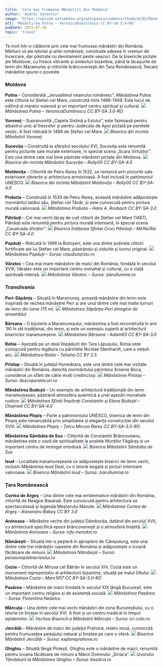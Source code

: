 ```yaml
---
title: 'Cele mai Frumoase Mânăstiri din România'
author: 'Andrei Valentin'
image: 'https://upload.wikimedia.org/wikipedia/commons/thumb/d/d5/Manastirea_Putna.jpg/1024px-Manastirea_Putna.jpg'
alt: 'Mănăstirea Putna – VeronicaDumitrescu CC BY-SA 3.0-RO'
pubDate: 2025-07-10
topic: 'travel'
---
```

Te invit într-o călătorie prin cele mai frumoase mănăstiri din România. Mărturii vii ale istoriei și artei românești, construite adesea în vremuri de încercare, dar păstrate cu devotament peste veacuri. De la bisericile pictate ale Moldovei, cu fresce vibrante și simboluri bizantine, până la lăcașurile de lemn din Maramureș și ctitoriile brâncovenești din Țara Românească, fiecare mănăstire spune o poveste.

### Moldova

**Putna** – Considerată „Jerusalimul neamului românesc”, Mănăstirea Putna este ctitoria lui Ștefan cel Mare, construită între 1466-1469. Este locul de odihnă al marelui voievod și un important centru spiritual și cultural.
![](https://upload.wikimedia.org/wikipedia/commons/d/d5/Manastirea_Putna.jpg)
*Mănăstirea Putna – VeronicaDumitrescu CC BY-SA 3.0-RO*

**Voroneț** – Supranumită „Capela Sixtină a Estului”, este faimoasă pentru albastrul unic al frescelor și pentru Judecata de Apoi pictată pe peretele vestic. A fost ridicată în 1488 de Ștefan cel Mare.
 ![](https://upload.wikimedia.org/wikipedia/commons/b/b8/Voronet_Intrare.JPG)
*Biserica din incinta Mânăstirii Voroneț*

**Sucevița** – Construită la sfârșitul secolului XVI, Sucevița este renumită pentru picturile sale murale exterioare, în special scena „Scara Virtuților”. Este una dintre cele mai bine păstrate mănăstiri pictate din Moldova.
![](https://upload.wikimedia.org/wikipedia/commons/6/65/Biserica_din_incinta_Manastirii_Sucevita.JPG)
*Biserica din incinta Mânăstirii Sucevița – Rolly00 CC BY-SA-4.0*

**Moldovița** – Ctitorită de Petru Rareș în 1532, se remarcă prin picturile sale exterioare vibrante și arhitectura armonioasă. A fost inclusă în patrimoniul UNESCO.
![](https://upload.wikimedia.org/wikipedia/commons/6/6c/Biserica_din_incinta_Manastirii_Moldovita.JPG)
*Biserica din incinta Mânăstirii Moldovița – Rolly00 CC BY-SA-4.0*

**Probota** – Construită în 1530 de Petru Rareș, această mănăstire adăpostește mormântul tatălui său, Ștefan cel Tânăr, și este cunoscută pentru pictura murală valoroasă.
![](https://upload.wikimedia.org/wikipedia/commons/b/b1/M%C4%83n%C4%83stirea_Probota_20100721-156.JPG)
*Mănăstirea Probota – Hans A. Rosbach CC BY-SA-3.0*

**Pătrăuți** – Cel mai vechi lăcaș de cult ctitorit de Ștefan cel Mare (1487), Pătrăuți este renumită pentru pictura murală interioară, în special scena „Cavalcada sfinților”.
![](https://upload.wikimedia.org/wikipedia/commons/thumb/2/2a/SV-II-m-A-05581.01-Biserica_Inaltarea_Sfintei_Cruci_-_Patrauti.JPG/1200px-SV-II-m-A-05581.01-Biserica_Inaltarea_Sfintei_Cruci_-_Patrauti.JPG?20150920112958)
*Biserica Înălțarea Sfintei Cruci Pătrăuți – MirNicRai CC BY-SA-4.0*

**Popăuți** – Ridicată în 1496 la Botoșani, este una dintre puținele ctitorii fortificate ale lui Ștefan cel Mare, păstrându-și zidurile și turnul original.
![](https://i0.wp.com/claudiutarziu.ro/wp-content/uploads/2019/06/biserica-manastirii-Popauti-ctitorie-a-lui-Stefan-cel-Mare.jpg?w=800&ssl=1)
*Mănăstirea Popăuți – Sursa: claudiutarziu.ro*

**Văratec** – Cea mai mare mănăstire de maici din România, fondată în secolul XVIII, Văratec este un important centru monahal și cultural, cu o viață spirituală intensă.
![](https://ziarullumina.ro/thumbs/gallery/2020/12/15/manastirea-varatec-vatra-de-cultura-159755.jpg)
*Mănăstirea Văratec – Sursa: ziarullumina.ro*

### Transilvania

**Peri-Săpânța** – Situată în Maramureș, această mănăstire din lemn este inspirată de vechea mănăstire Peri și are unul dintre cele mai înalte turnuri de lemn din lume (75 m).
![](https://upload.wikimedia.org/wikipedia/commons/thumb/2/22/Peri_monastery_seen_from_the_entrance%2C_S%C4%83p%C3%A2n%C8%9Ba%2C_2017.jpg/1280px-Peri_monastery_seen_from_the_entrance%2C_S%C4%83p%C3%A2n%C8%9Ba%2C_2017.jpg)
*Mănăstirea Săpânța-Peri (imagine de ansamblu)*

**Bârsana** – O bijuterie a Maramureșului, mănăstirea a fost reconstruită în anii '90 în stil tradițional, din lemn, și este un exemplu superb al arhitecturii bisericilor maramureșene.
![](https://upload.wikimedia.org/wikipedia/commons/thumb/f/f1/Barsana_Monastery_-_Romania_03.jpg/1200px-Barsana_Monastery_-_Romania_03.jpg)
*Mănăstirea Bârsana – Adam63 CC BY-SA-3.0*

**Rohia** – Așezată pe un deal împădurit din Țara Lăpușului, Rohia este cunoscută pentru legătura cu părintele Nicolae Steinhardt, care a viețuit aici.
![](https://upload.wikimedia.org/wikipedia/commons/f/fc/Romania_Rohia_Monastery.jpg)
*Mănăstirea Rohia – Tehsha CC  BY 2.5*

**Prislop** – Situată în județul Hunedoara, este una dintre cele mai vizitate mănăstiri din România, datorită mormântului părintelui Arsenie Boca, considerat un sfânt de către mulți credincioși.
![](https://www.descoperalocuri.ro/wp-content/uploads/2015/06/Dup%C4%83-un-drum-de-3-kilometri-credincio%C5%9Fii-ajung-la-m%C4%83n%C4%83stire.jpg)
*Mănăstirea Prislop – Sursa: descoperalocuri.ro*

**Mănăstirea Budești** – Un exemplu de arhitectură tradițională din lemn maramureșean, păstrând atmosfera autentică a unei așezări monahale rustice.
![](https://upload.wikimedia.org/wikipedia/commons/thumb/b/b6/Saints_Constantine_and_Helena_Monastery_Bude%C8%99ti_M%C4%83n%C4%83stirea_Sfin%C8%9Bii_%C3%8Emp%C4%83ra%C8%9Bi_Constantin_%C8%99i_Elena_Bude%C8%99ti.jpg/1200px-Saints_Constantine_and_Helena_Monastery_Bude%C8%99ti_M%C4%83n%C4%83stirea_Sfin%C8%9Bii_%C3%8Emp%C4%83ra%C8%9Bi_Constantin_%C8%99i_Elena_Bude%C8%99ti.jpg)
*Mănăstirea Sfinții Împărați Constantin și Elena Budești – Chainwit CC BY-SA-4.0*

**Mănăstirea Plopiș** – Parte a patrimoniului UNESCO, biserica de lemn din Plopiș este remarcabilă prin simplitatea și eleganța construcției din secolul XVIII.
![](https://upload.wikimedia.org/wikipedia/commons/thumb/2/2f/PlopisMM_%28153%29.JPG/1280px-PlopisMM_%28153%29.JPG)
*Mănăstirea Plopiș – Țetcu Mircea Rareș CC BY-SA-3.0-RO*

**Mănăstirea Sâmbăta de Sus** – Ctitorită de Constantin Brâncoveanu, mănăstirea este o oază de spiritualitate la poalele Munților Făgăraș și un important centru de teologie ortodoxă.
![](https://upload.wikimedia.org/wikipedia/commons/9/94/Sambata_IMG_5664.jpg)
*Biserica Mănăstirii Sâmbăta de Sus*

**Ieud** – Localitate maramureșeană ce adăpostește biserici de lemn vechi, inclusiv Mănăstirea Ieud Deal, cu o istorie bogată și picturi interioare valoroase.
![](https://ziarullumina.ro/thumbs/gallery/2021/09/08/biserica-monument-unesco-de-la-ieud-inchinata-maicii-domnului-183152.webp)
*Biserica Mănăstirii Ieud – Sursa: ziarullumina.ro*

### Țara Românească


**Curtea de Argeș** – Una dintre cele mai emblematice mănăstiri din România, ctitorită de Neagoe Basarab. Este cunoscută pentru arhitectura sa spectaculoasă și legenda Meșterului Manole.
![](https://upload.wikimedia.org/wikipedia/commons/b/bc/Man_Curtea_de_Arges.SV.jpg)
*Mănăstirea Curtea de Argeş – Alexandru Baboş CC BY 3.0*

**Aninoasa** – Mănăstire veche din județul Dâmbovița, datând din secolul XVII, cu arhitectură specifică epocii brâncovenești și o atmosferă liniștită.
![](https://info-herodot.ro/wp-content/uploads/cache/images/M%C4%83n%C4%83stirea-Aninoasa/M%C4%83n%C4%83stirea-Aninoasa-3438725499.jpg)
*Mănăstirea Aninoasa – Sursa: info-herodot.ro*

**Nămăiești** – Situată într-o peșteră în apropiere de Câmpulung, este una dintre cele trei mănăstiri rupestre din România și adăpostește o icoană făcătoare de minuni.
![](https://pensiunepiatracraiului.ro/wp-content/uploads/2023/02/manastirea-Namaiesti.jpg)
*Mănăstirea Nămăiești – Sursa: pensiunepiatracraiului.ro*

**Cozia** – Ctitorită de Mircea cel Bătrân în secolul XIV, Cozia este un monument reprezentativ al arhitecturii bizantine, situată pe malul Oltului.
![](https://upload.wikimedia.org/wikipedia/commons/thumb/f/f0/Manastirea_Cozia%2C_Valcea.jpg/960px-Manastirea_Cozia%2C_Valcea.jpg)
*Mănăstirea Cozia – Marc1917 CC BY-SA-3.0-RO*

**Pasărea** – Mănăstire de maici fondată în secolul XIX lângă București, este un important centru religios și de asistență socială.
![](https://lh3.googleusercontent.com/gps-cs-s/AC9h4nrl17J12j9imB8mj3Nyi-FOKA7PbXRAkvFQFVAnSNXj0-GD19n_9szWn7jbpWztklPpqR35DJjD845RMkNAyCBdi-BqneDwJKw7dq3gAhaVWyU-KuAB8v8MSF39fUHji5QU52mI=s1360-w1360-h1020)
*Mănăstirea Pasărea – Sursa: Florentina Nedelcu*

**Mărcuța** – Una dintre cele mai vechi mănăstiri din zona Bucureștiului, cu o istorie ce începe în secolul XVI. A fost și un centru medical în timpul epidemiilor.
![](https://blogger.googleusercontent.com/img/b/R29vZ2xl/AVvXsEiw_ISYiIC5f-Zg94qGPVOzBe7z2kNheDqqJjWgzzv8cV-JsA30w1MY_X7qMlyWrsRSlxH5S_ibsRSNmU_eliwu1uVc87dez8y3xt7B_sA8ZkwV_nvnmlC0tWRJH3kjA0kDsMshPPDVix4/s1600/Marcuta_ici-colo.ro_DSC_0099_1.jpg)
*Vechea Biserică a Mănăstirii Mărcuța – Sursa: ici-colo.ro*

**Jercălăi** – Mănăstire de maici din județul Prahova, relativ nouă, cunoscută pentru frumusețea peisajului natural și liniștea pe care o oferă.
![](https://www.exploreprahova.ro/img/1/manastirea-jercalai_carusel.jpg)
*Biserica Mănăstirii Jercălăi  – Sursa: exploreprahova.ro*

**Ghighiu** – Situată lângă Ploiești, Ghighiu este o mănăstire de maici, renumită pentru icoana făcătoare de minuni a Maicii Domnului „Siriaca”.
![](https://basilica.ro/wp-content/uploads/2016/05/DSC_6016-2.jpg)
*Izvorului Tămăduirii la Mănăstirea Ghighiu – Sursa: basilica.ro*